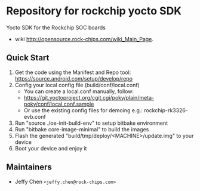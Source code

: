 # Repository for rockchip yocto SDK

Yocto SDK for the Rockchip SOC boards  
  - wiki <http://opensource.rock-chips.com/wiki_Main_Page>.

## Quick Start

1. Get the code using the Manifest and Repo tool:  
     <https://source.android.com/setup/develop/repo>  
2. Config your local config file (build/conf/local.conf)
   * You can create a local.conf manually, follow:  
   *   <https://git.yoctoproject.org/cgit.cgi/poky/plain/meta-poky/conf/local.conf.sample>  
   * Or use the existing config files for demoing e.g.: rockchip-rk3326-evb.conf
3. Run "source ./oe-init-build-env" to setup bitbake environment
4. Run "bitbake core-image-minimal" to build the images
5. Flash the generated "build/tmp/deploy/\<MACHINE\>/update.img" to your device
6. Boot your device and enjoy it

## Maintainers

* Jeffy Chen `<jeffy.chen@rock-chips.com>`
